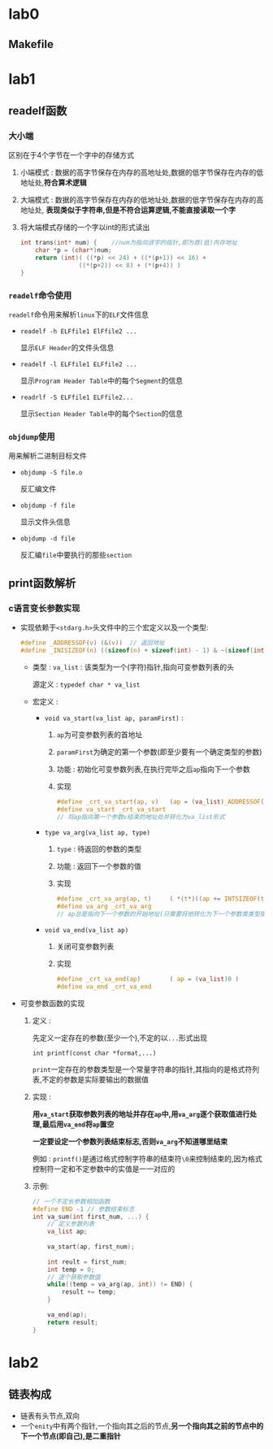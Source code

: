 # lab0

## Makefile

# lab1

## readelf函数

### 大小端

区别在于4个字节在一个字中的存储方式

1. 小端模式 : 数据的高字节保存在内存的高地址处,数据的低字节保存在内存的低地址处,**符合算术逻辑**

2. 大端模式 : 数据的高字节保存在内存的低地址处,数据的低字节保存在内存的高地址处, **表现类似于字符串,但是不符合运算逻辑,不能直接读取一个字**

3. 将大端模式存储的一个字以int的形式读出

   ```c
   int trans(int* num) {	//num为指向该字的指针,即为首(低)内存地址
       char *p = (char*)num;
       return (int)( ((*p) << 24) + ((*(p+1)) << 16) + 
                   ((*(p+2)) << 8) + (*(p+4)) )   
   }
   ```

### `readelf`命令使用

`readelf`命令用来解析`linux`下的`ELF`文件信息

* `readelf -h ELFfile1 ElFfile2 ...`

  显示`ELF Header`的文件头信息

* `readelf -l ELFfile1 ELFfile2 ...`

  显示`Program Header Table`中的每个`Segment`的信息

* `readrlf -S ELFfile1 ELFfile2...`

  显示`Section Header Table`中的每个`Section`的信息

### `objdump`使用

用来解析二进制目标文件

* `objdump -S file.o`

  反汇编文件

* `objdump -f file`

  显示文件头信息

* `objdump -d file`

  反汇编`file`中要执行的那些`section`

## print函数解析

### c语言变长参数实现

* 实现依赖于`<stdarg.h>`头文件中的三个宏定义以及一个类型:

  ```c
  #define _ADDRESSOF(v)	(&(v))	// 返回地址
  #define _INISIZEOF(n)	((sizeof(n) + sizeof(int) - 1) & ~(sizeof(int)))	// 返回在该机器下n所占的字节数
  ```

  * 类型 : `va_list` : 该类型为一个(字符)指针,指向可变参数列表的头

    源定义 : `typedef char * va_list`

  * 宏定义 :

    * `void va_start(va_list ap, paramFirst)` : 

      1. `ap`为可变参数列表的首地址

      2. `paramFirst`为确定的第一个参数(即至少要有一个确定类型的参数)

      3. 功能 : 初始化可变参数列表,在执行完毕之后`ap`指向下一个参数

      4. 实现

         ```c
         #define _crt_va_start(ap, v)	(ap = (va_list)_ADDRESSOF(v) + _INTSIZEOF(v))
         #define va_start _crt_va_start	
         // 将ap指向第一个参数v结束的地址处并转化为va_list形式
         ```

    * `type va_arg(va_list ap, type)`

      1. `type` : 待返回的参数的类型

      2. 功能 : 返回下一个参数的值

      3. 实现

         ```c
         #define _crt_va_arg(ap, t)		( *(t*)((ap += INTSIZEOF(t)) - _INTSIZE(t)) )
         #define va_arg _crt_va_arg
         // ap总是指向下一个参数的开始地址(只需要将他转化为下一个参数类类型指针即可
         ```

    * `void va_end(va_list ap)`

      1. 关闭可变参数列表

      2. 实现

         ```c
         #define _crt_va_end(ap)		( ap = (va_list)0 )
         #define va_end _crt_va_end
         ```

* 可变参数函数的实现

  1. 定义 :

     先定义一定存在的参数(至少一个),不定的以`...`形式出现

     `int printf(const char *format,...)` 

     `print`一定存在的参数类型是一个常量字符串的指针,其指向的是格式符列表,不定的参数是实际要输出的数据值

  2. 实现 :

     **用`va_start`获取参数列表的地址并存在`ap`中,用`va_arg`逐个获取值进行处理,最后用`va_end`将`ap`置空**

     **一定要设定一个参数列表结束标志,否则`va_arg`不知道哪里结束**

     例如 : `printf()`是通过格式控制字符串的结束符`\0`来控制结束的,因为格式控制符一定和不定参数中的实值是一一对应的

  3. 示例:

     ```c
     // 一个不定长参数相加函数
     #define END -1	// 参数结束标志
     int va_sum(int first_num, ...) {
         // 定义参数列表
         va_list ap;
         
         va_start(ap, first_num);
         
         int reult = first_num;
         int temp = 0;
         // 逐个获取参数值
         while((temp = va_arg(ap, int)) != END) {
             result += temp;
         }
         
         va_end(ap);
         return result;
     }
     ```


# lab2

## 链表构成

* 链表有头节点,双向
* 一个`enity`中有两个指针,一个指向其之后的节点,**另一个指向其之前的节点中的下一个节点(即自己),是二重指针**